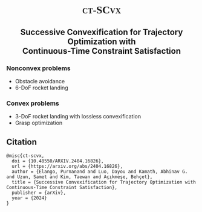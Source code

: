 <h1 align="center" style="font-variant: small-caps; font-family: serif;">ct-SCvx</h1>

<h2 align="center">Successive Convexification for Trajectory Optimization with<br>Continuous-Time Constraint Satisfaction</h1>

### Nonconvex problems
- Obstacle avoidance
- 6-DoF rocket landing

### Convex problems
- 3-DoF rocket landing with lossless convexification
- Grasp optimization

## Citation

```
@misc{ct-scvx,
  doi = {10.48550/ARXIV.2404.16826},
  url = {https://arxiv.org/abs/2404.16826},
  author = {Elango, Purnanand and Luo, Dayou and Kamath, Abhinav G. and Uzun, Samet and Kim, Taewan and Açıkmeşe, Behçet},
  title = {Successive Convexification for Trajectory Optimization with Continuous-Time Constraint Satisfaction},
  publisher = {arXiv},
  year = {2024}
}
```